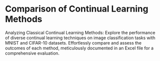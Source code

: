 # Comparison of Continual Learning Methods
Analyzing Classical Continual Learning Methods: Explore the performance of diverse continual learning techniques on image classification tasks with MNIST and CIFAR-10 datasets. Effortlessly compare and assess the outcomes of each method, meticulously documented in an Excel file for a comprehensive evaluation.
